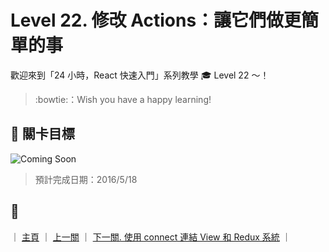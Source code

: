 # Level 22. 修改 Actions：讓它們做更簡單的事

歡迎來到「24 小時，React 快速入門」系列教學 :mortar_board: Level 22 ～！
> :bowtie:：Wish you have a happy learning!


## :checkered_flag: 關卡目標

![Coming Soon](http://www.pixelpalette.com.au/wp-content/uploads/2015/04/COMING-SOON.gif)

> 預計完成日期：2016/5/18


## :rocket:

｜ [主頁](../) ｜ [上一關](../level-21_redux-store-n-provider) ｜ [下一關. 使用 connect 連結 View 和 Redux 系統](../level-23_redux-connect-view) ｜

